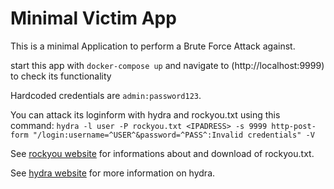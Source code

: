 # Minimal Victim App
This is a minimal Application to perform a Brute Force Attack against.

start this app with `docker-compose up` and navigate to (http://localhost:9999) to check its functionality

Hardcoded credentials are `admin:password123`.

You can attack its loginform with hydra and rockyou.txt using this command:
`hydra -l user -P rockyou.txt <IPADRESS> -s 9999 http-post-form "/login:username=^USER^&password=^PASS^:Invalid credentials" -V`



See [rockyou website](https://github.com/dw0rsec/rockyou.txt) for informations about and download of rockyou.txt.

See [hydra website](https://www.kali.org/tools/hydra/) for more information on hydra.

